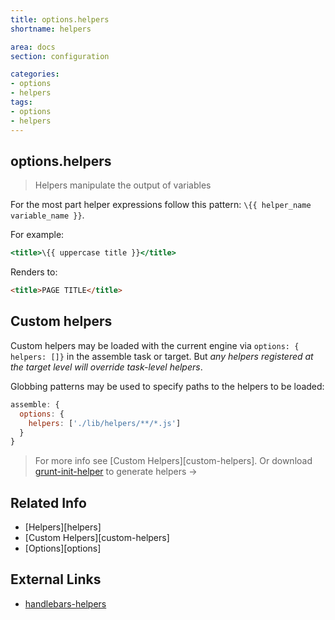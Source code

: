 ```yaml
---
title: options.helpers
shortname: helpers

area: docs
section: configuration

categories:
- options
- helpers
tags:
- options
- helpers
---
```

## options.helpers

> Helpers manipulate the output of variables

For the most part helper expressions follow this pattern: `\{{ helper_name variable_name }}`.

For example:

```handlebars
<title>\{{ uppercase title }}</title>
```
Renders to:

```html
<title>PAGE TITLE</title>
```

## Custom helpers
Custom helpers may be loaded with the current engine via `options: { helpers: []}` in the assemble task or target. But _any helpers registered at the target level will override task-level helpers_.

Globbing patterns may be used to specify paths to the helpers to be loaded:

```js
assemble: {
  options: {
    helpers: ['./lib/helpers/**/*.js']
  }
}
```
> For more info see [Custom Helpers][custom-helpers]. Or download [grunt-init-helper](https://github.com/assemble/grunt-init-helper) to generate helpers →


## Related Info

* [Helpers][helpers]
* [Custom Helpers][custom-helpers]
* [Options][options]

## External Links

* [handlebars-helpers](http://github.com/assemble/handlebars-helpers)
